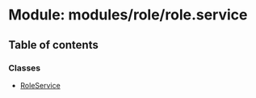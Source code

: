 # Module: modules/role/role.service

## Table of contents

### Classes

- [RoleService](../classes/modules_role_role_service.RoleService.md)
